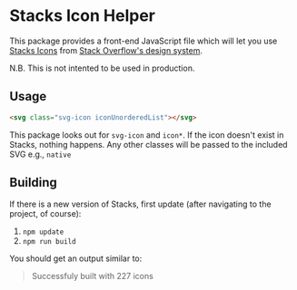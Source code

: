 # Stacks Icon Helper

This package provides a front-end JavaScript file which will let you use [Stacks Icons](https://stackoverflow.design/product/resources/icons/) from [Stack Overflow's design system](https://stackoverflow.design).

N.B. This is not intented to be used in production.

## Usage

```html
<svg class="svg-icon iconUnorderedList"></svg>
```

This package looks out for `svg-icon` and `icon*`. If the icon doesn't exist in Stacks, nothing happens. Any other classes will be passed to the included SVG e.g., `native`

## Building

If there is a new version of Stacks, first update (after navigating to the project, of course):

1. `npm update`
2. `npm run build`

You should get an output similar to:

> Successfuly built with 227 icons